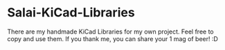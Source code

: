 # Salai-KiCad-Libraries
There are my handmade KiCad Libraries for my own project. Feel free to copy and use them. If you thank me, you can share your 1 mag of beer! :D
